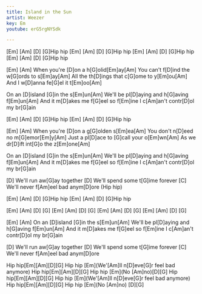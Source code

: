 ```yaml
---
title: Island in the Sun
artist: Weezer
key: Em
youtube: erG5rgNYSdk

---
```


[Em]    [Am]    [D]   [G]Hip hip
[Em]    [Am]    [D]   [G]Hip hip
[Em]    [Am]    [D]   [G]Hip hip
[Em]    [Am]    [D]   [G]Hip hip

[Em]    [Am]   When you're [D]on a h[G]olid[Em]ay[Am]
You can't f[D]ind the w[G]ords to s[Em]ay[Am]
All the th[D]ings that c[G]ome to y[Em]ou[Am]
And I w[D]anna fe[G]el it t[Em]oo[Am]

On an [D]island [G]in the s[Em]un[Am]
We'll be pl[D]aying and h[G]aving f[Em]un[Am]
And it m[D]akes me f[G]eel so f[Em]ine
I c[Am]an't contr[D]ol my br[G]ain

[Em]    [Am]    [D]   [G]Hip hip
[Em]    [Am]    [D]   [G]Hip hip

[Em]    [Am]   When you're [D]on a g[G]olden s[Em]ea[Am]
You don't n[D]eed no m[G]emor[Em]y[Am]
Just a pl[D]ace to [G]call your o[Em]wn[Am]
As we dr[D]ift int[G]o the z[Em]one[Am]

On an [D]island [G]in the s[Em]un[Am]
We'll be pl[D]aying and h[G]aving f[Em]un[Am]
And it m[D]akes me f[G]eel so f[Em]ine
I c[Am]an't contr[D]ol my br[G]ain

[D] We'll run aw[G]ay together
[D] We'll spend some t[G]ime forever
[C] We'll never f[Am]eel bad anym[D]ore (Hip hip)

[Em]    [Am]    [D]   [G]Hip hip
[Em]    [Am]    [D]   [G]Hip hip

[Em]    [Am]    [D]   [G]
[Em]    [Am]    [D]   [G]
[Em]    [Am]    [D]   [G]
[Em]    [Am]    [D]   [G]

[Em]    [Am]   On an [D]island [G]in the s[Em]un[Am]
We'll be pl[D]aying and h[G]aving f[Em]un[Am]
And it m[D]akes me f[G]eel so f[Em]ine
I c[Am]an't contr[D]ol my br[G]ain

[D] We'll run aw[G]ay together
[D] We'll spend some t[G]ime forever
[C] We'll never f[Am]eel bad anym[D]ore

Hip hip[Em][Am][D][G]
Hip hip [Em](We'[Am]ll n[D]eve[G]r feel bad anymore)
Hip hip[Em][Am][D][G]
Hip hip [Em](No [Am]no)[D][G]
Hip hip[Em][Am][D][G]
Hip hip [Em](We'[Am]ll n[D]eve[G]r feel bad anymore)
Hip hip[Em][Am][D][G]
Hip hip [Em](No [Am]no) [D][G]
